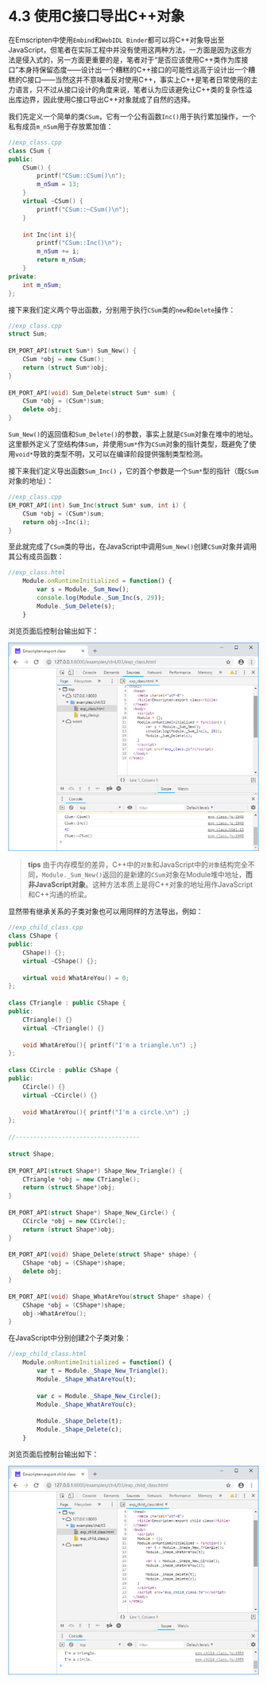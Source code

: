 # 4.3 使用C接口导出C++对象 

在Emscripten中使用`Embind`和`WebIDL Binder`都可以将C++对象导出至JavaScript，但笔者在实际工程中并没有使用这两种方法，一方面是因为这些方法是侵入式的，另一方面更重要的是，笔者对于“是否应该使用C++类作为库接口”本身持保留态度——设计出一个糟糕的C++接口的可能性远高于设计出一个糟糕的C接口——当然这并不意味着反对使用C++，事实上C++是笔者日常使用的主力语言，只不过从接口设计的角度来说，笔者认为应该避免让C++类的复杂性溢出库边界，因此使用C接口导出C++对象就成了自然的选择。

我们先定义一个简单的类`CSum`，它有一个公有函数`Inc()`用于执行累加操作，一个私有成员`m_nSum`用于存放累加值：

```cpp
//exp_class.cpp
class CSum {
public:
	CSum() {
		printf("CSum::CSum()\n");
		m_nSum = 13;
	}
	virtual ~CSum() {
		printf("CSum::~CSum()\n");
	}

	int Inc(int i){
		printf("CSum::Inc()\n");
		m_nSum += i;
		return m_nSum;
	}
private:
	int m_nSum;	
};
```

接下来我们定义两个导出函数，分别用于执行`CSum`类的`new`和`delete`操作：

```cpp
//exp_class.cpp
struct Sum;

EM_PORT_API(struct Sum*) Sum_New() {
	CSum *obj = new CSum();
	return (struct Sum*)obj;
}

EM_PORT_API(void) Sum_Delete(struct Sum* sum) {
	CSum *obj = (CSum*)sum;
	delete obj;
}
```

`Sum_New()`的返回值和`Sum_Delete()`的参数，事实上就是`CSum`对象在堆中的地址。这里额外定义了空结构体`Sum`，并使用`Sum*`作为`CSum`对象的指针类型，既避免了使用`void*`导致的类型不明，又可以在编译阶段提供强制类型检测。

接下来我们定义导出函数`Sum_Inc()` ，它的首个参数是一个`Sum*`型的指针（既`CSum`对象的地址）：

```cpp
//exp_class.cpp
EM_PORT_API(int) Sum_Inc(struct Sum* sum, int i) {
	CSum *obj = (CSum*)sum;
	return obj->Inc(i);
}
```

至此就完成了`CSum`类的导出，在JavaScript中调用`Sum_New()`创建`CSum`对象并调用其公有成员函数：

```js
//exp_class.html
	Module.onRuntimeInitialized = function() {
		var s = Module._Sum_New();
		console.log(Module._Sum_Inc(s, 29));
		Module._Sum_Delete(s);
    }
```

浏览页面后控制台输出如下：

![](images/03-exp-class.png)

> **tips** 由于内存模型的差异，C++中的`对象`和JavaScript中的`对象`结构完全不同，`Module._Sum_New()`返回的是新建的`CSum`对象在Module堆中地址，**而非JavaScript对象**。这种方法本质上是将C++对象的地址用作JavaScript和C++沟通的桥梁。

显然带有继承关系的子类对象也可以用同样的方法导出，例如：

```cpp
//exp_child_class.cpp
class CShape {
public:
	CShape() {};
	virtual ~CShape() {};

	virtual void WhatAreYou() = 0;
};

class CTriangle : public CShape {
public:
	CTriangle() {}
	virtual ~CTriangle() {}
	
	void WhatAreYou(){ printf("I'm a triangle.\n") ;}
};

class CCircle : public CShape {
public:
	CCircle() {}
	virtual ~CCircle() {}
	
	void WhatAreYou(){ printf("I'm a circle.\n") ;}
};

//-----------------------------------

struct Shape;

EM_PORT_API(struct Shape*) Shape_New_Triangle() {
	CTriangle *obj = new CTriangle();
	return (struct Shape*)obj;
}

EM_PORT_API(struct Shape*) Shape_New_Circle() {
	CCircle *obj = new CCircle();
	return (struct Shape*)obj;
}

EM_PORT_API(void) Shape_Delete(struct Shape* shape) {
	CShape *obj = (CShape*)shape;
	delete obj;
}

EM_PORT_API(void) Shape_WhatAreYou(struct Shape* shape) {
	CShape *obj = (CShape*)shape;
	obj->WhatAreYou();
}
```

在JavaScript中分别创建2个子类对象：

```js
//exp_child_class.html
	Module.onRuntimeInitialized = function() {
		var t = Module._Shape_New_Triangle();
		Module._Shape_WhatAreYou(t);
		
		var c = Module._Shape_New_Circle();
		Module._Shape_WhatAreYou(c);
		
		Module._Shape_Delete(t);
		Module._Shape_Delete(c);
	}
```

浏览页面后控制台输出如下：

![](images/03-exp-child-class.png)